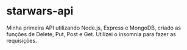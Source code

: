 # starwars-api

Minha primeira API utilizando Node.js, Express e MongoDB, criado as funções de Delete, Put, Post e Get. Utilizei o insomnia para fazer as requisições.
